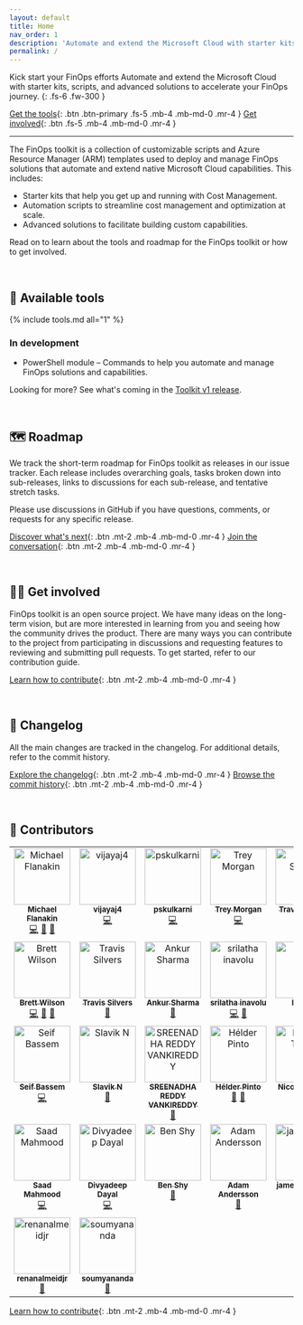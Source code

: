 ```yaml
---
layout: default
title: Home
nav_order: 1
description: 'Automate and extend the Microsoft Cloud with starter kits, scripts, and advanced solutions to accelerate your FinOps journey.'
permalink: /
---
```


<span class="fs-9 d-block mb-4">Kick start your FinOps efforts</span>
Automate and extend the Microsoft Cloud with starter kits, scripts, and advanced solutions to accelerate your FinOps journey.
{: .fs-6 .fw-300 }

[Get the tools](#-available-tools){: .btn .btn-primary .fs-5 .mb-4 .mb-md-0 .mr-4 }
[Get involved](#-get-involved){: .btn .fs-5 .mb-4 .mb-md-0 .mr-4 }

---

The FinOps toolkit is a collection of customizable scripts and Azure Resource Manager (ARM) templates used to deploy and manage FinOps solutions that automate and extend native Microsoft Cloud capabilities. This includes:

- Starter kits that help you get up and running with Cost Management.
- Automation scripts to streamline cost management and optimization at scale.
- Advanced solutions to facilitate building custom capabilities.

Read on to learn about the tools and roadmap for the FinOps toolkit or how to get involved.

<br>

## 🧰 Available tools

{% include tools.md all="1" %}

### In development

- PowerShell module – Commands to help you automate and manage FinOps solutions and capabilities.

Looking for more? See what's coming in the [Toolkit v1 release](https://github.com/microsoft/finops-toolkit/issues/104).

<br>

## 🗺️ Roadmap

We track the short-term roadmap for FinOps toolkit as releases in our issue tracker. Each release includes overarching goals, tasks broken down into sub-releases, links to discussions for each sub-release, and tentative stretch tasks.

Please use discussions in GitHub if you have questions, comments, or requests for any specific release.

[Discover what's next](https://github.com/microsoft/finops-toolkit/labels/Type%3A%20Release%20%F0%9F%9A%80){: .btn .mt-2 .mb-4 .mb-md-0 .mr-4 }
[Join the conversation](https://github.com/microsoft/finops-toolkit/discussions){: .btn .mt-2 .mb-4 .mb-md-0 .mr-4 }

<br>

## 👩‍💻 Get involved

FinOps toolkit is an open source project. We have many ideas on the long-term vision, but are more interested in learning from you and seeing how the community drives the product. There are many ways you can contribute to the project from participating in discussions and requesting features to reviewing and submitting pull requests. To get started, refer to our contribution guide.

[Learn how to contribute](https://github.com/microsoft/finops-toolkit/blob/main/CONTRIBUTING.md){: .btn .mt-2 .mb-4 .mb-md-0 .mr-4 }

<br>

## 📜 Changelog

All the main changes are tracked in the changelog. For additional details, refer to the commit history.

[Explore the changelog](./changelog.md){: .btn .mt-2 .mb-4 .mb-md-0 .mr-4 }
[Browse the commit history](https://github.com/microsoft/finops-toolkit/commits/main){: .btn .mt-2 .mb-4 .mb-md-0 .mr-4 }

<br>

## 👥 Contributors

<!-- ALL-CONTRIBUTORS-LIST:START - Do not remove or modify this section -->
<!-- prettier-ignore-start -->
<!-- markdownlint-disable -->
<table>
  <tbody>
    <tr>
      <td align="center" valign="top" width="16.66%"><a href="http://about.me/flanakin"><img src="https://avatars.githubusercontent.com/u/399533?v=4?s=100" width="100px;" alt="Michael Flanakin"/><br /><sub><b>Michael Flanakin</b></sub></a><br /><a href="https://github.com/microsoft/finops-toolkit/commits?author=flanakin" title="Code">💻</a> <a href="https://github.com/microsoft/finops-toolkit/pulls?q=is%3Apr+reviewed-by%3Aflanakin" title="Reviewed Pull Requests">👀</a> <a href="https://github.com/microsoft/finops-toolkit/commits?author=flanakin" title="Documentation">📖</a></td>
      <td align="center" valign="top" width="16.66%"><a href="https://github.com/vijayaj4"><img src="https://avatars.githubusercontent.com/u/113932115?v=4?s=100" width="100px;" alt="vijayaj4"/><br /><sub><b>vijayaj4</b></sub></a><br /><a href="https://github.com/microsoft/finops-toolkit/commits?author=vijayaj4" title="Code">💻</a></td>
      <td align="center" valign="top" width="16.66%"><a href="https://github.com/pskulkarni"><img src="https://avatars.githubusercontent.com/u/3828206?v=4?s=100" width="100px;" alt="pskulkarni"/><br /><sub><b>pskulkarni</b></sub></a><br /><a href="https://github.com/microsoft/finops-toolkit/commits?author=pskulkarni" title="Code">💻</a></td>
      <td align="center" valign="top" width="16.66%"><a href="https://github.com/treymorgan"><img src="https://avatars.githubusercontent.com/u/18508457?v=4?s=100" width="100px;" alt="Trey Morgan"/><br /><sub><b>Trey Morgan</b></sub></a><br /><a href="https://github.com/microsoft/finops-toolkit/commits?author=treymorgan" title="Code">💻</a></td>
      <td align="center" valign="top" width="16.66%"><a href="https://github.com/firestrand"><img src="https://avatars.githubusercontent.com/u/286161?v=4?s=100" width="100px;" alt="Travis Silvers"/><br /><sub><b>Travis Silvers</b></sub></a><br /><a href="https://github.com/microsoft/finops-toolkit/pulls?q=is%3Apr+reviewed-by%3Afirestrand" title="Reviewed Pull Requests">👀</a></td>
      <td align="center" valign="top" width="16.66%"><a href="https://github.com/aromano2"><img src="https://avatars.githubusercontent.com/u/26576969?v=4?s=100" width="100px;" alt="Anthony Romano"/><br /><sub><b>Anthony Romano</b></sub></a><br /><a href="https://github.com/microsoft/finops-toolkit/commits?author=aromano2" title="Code">💻</a> <a href="https://github.com/microsoft/finops-toolkit/pulls?q=is%3Apr+reviewed-by%3Aaromano2" title="Reviewed Pull Requests">👀</a> <a href="https://github.com/microsoft/finops-toolkit/commits?author=aromano2" title="Documentation">📖</a></td>
    </tr>
    <tr>
      <td align="center" valign="top" width="16.66%"><a href="https://github.com/MSBrett"><img src="https://avatars.githubusercontent.com/u/24294904?v=4?s=100" width="100px;" alt="Brett Wilson"/><br /><sub><b>Brett Wilson</b></sub></a><br /><a href="https://github.com/microsoft/finops-toolkit/commits?author=MSBrett" title="Code">💻</a> <a href="https://github.com/microsoft/finops-toolkit/pulls?q=is%3Apr+reviewed-by%3AMSBrett" title="Reviewed Pull Requests">👀</a> <a href="https://github.com/microsoft/finops-toolkit/commits?author=MSBrett" title="Documentation">📖</a></td>
      <td align="center" valign="top" width="16.66%"><a href="https://github.com/tsilvers-ms"><img src="https://avatars.githubusercontent.com/u/92124324?v=4?s=100" width="100px;" alt="Travis Silvers"/><br /><sub><b>Travis Silvers</b></sub></a><br /><a href="https://github.com/microsoft/finops-toolkit/pulls?q=is%3Apr+reviewed-by%3Atsilvers-ms" title="Reviewed Pull Requests">👀</a></td>
      <td align="center" valign="top" width="16.66%"><a href="https://github.com/ankur-ms"><img src="https://avatars.githubusercontent.com/u/118343862?v=4?s=100" width="100px;" alt="Ankur Sharma"/><br /><sub><b>Ankur Sharma</b></sub></a><br /><a href="https://github.com/microsoft/finops-toolkit/pulls?q=is%3Apr+reviewed-by%3Aankur-ms" title="Reviewed Pull Requests">👀</a></td>
      <td align="center" valign="top" width="16.66%"><a href="https://github.com/sri-"><img src="https://avatars.githubusercontent.com/u/4493254?v=4?s=100" width="100px;" alt="srilatha inavolu"/><br /><sub><b>srilatha inavolu</b></sub></a><br /><a href="https://github.com/microsoft/finops-toolkit/commits?author=sri-" title="Code">💻</a> <a href="https://github.com/microsoft/finops-toolkit/pulls?q=is%3Apr+reviewed-by%3Asri-" title="Reviewed Pull Requests">👀</a></td>
      <td align="center" valign="top" width="16.66%"><a href="https://github.com/lkshck"><img src="https://avatars.githubusercontent.com/u/46962619?v=4?s=100" width="100px;" alt="lkshck"/><br /><sub><b>lkshck</b></sub></a><br /><a href="https://github.com/microsoft/finops-toolkit/issues?q=author%3Alkshck" title="Bug reports">🐛</a></td>
      <td align="center" valign="top" width="16.66%"><a href="https://github.com/arthurclares"><img src="https://avatars.githubusercontent.com/u/53261392?v=4?s=100" width="100px;" alt="Arthur Clares"/><br /><sub><b>Arthur Clares</b></sub></a><br /><a href="https://github.com/microsoft/finops-toolkit/commits?author=arthurclares" title="Code">💻</a></td>
    </tr>
    <tr>
      <td align="center" valign="top" width="16.66%"><a href="https://www.seifbassem.com/"><img src="https://avatars.githubusercontent.com/u/38246040?v=4?s=100" width="100px;" alt="Seif Bassem"/><br /><sub><b>Seif Bassem</b></sub></a><br /><a href="https://github.com/microsoft/finops-toolkit/commits?author=sebassem" title="Code">💻</a></td>
      <td align="center" valign="top" width="16.66%"><a href="https://github.com/slavikn84"><img src="https://avatars.githubusercontent.com/u/34075198?v=4?s=100" width="100px;" alt="Slavik N"/><br /><sub><b>Slavik N</b></sub></a><br /><a href="https://github.com/microsoft/finops-toolkit/pulls?q=is%3Apr+reviewed-by%3Aslavikn84" title="Reviewed Pull Requests">👀</a></td>
      <td align="center" valign="top" width="16.66%"><a href="https://github.com/sreenav"><img src="https://avatars.githubusercontent.com/u/57934984?v=4?s=100" width="100px;" alt="SREENADHA REDDY VANKIREDDY"/><br /><sub><b>SREENADHA REDDY VANKIREDDY</b></sub></a><br /><a href="https://github.com/microsoft/finops-toolkit/pulls?q=is%3Apr+reviewed-by%3Asreenav" title="Reviewed Pull Requests">👀</a></td>
      <td align="center" valign="top" width="16.66%"><a href="https://aka.ms/helderpinto"><img src="https://avatars.githubusercontent.com/u/10661605?v=4?s=100" width="100px;" alt="Hélder Pinto"/><br /><sub><b>Hélder Pinto</b></sub></a><br /><a href="https://github.com/microsoft/finops-toolkit/commits?author=helderpinto" title="Documentation">📖</a> <a href="https://github.com/microsoft/finops-toolkit/issues?q=author%3Ahelderpinto" title="Bug reports">🐛</a></td>
      <td align="center" valign="top" width="16.66%"><a href="https://github.com/nteyan"><img src="https://avatars.githubusercontent.com/u/8894656?v=4?s=100" width="100px;" alt="Nicolas Teyan"/><br /><sub><b>Nicolas Teyan</b></sub></a><br /><a href="https://github.com/microsoft/finops-toolkit/commits?author=nteyan" title="Code">💻</a></td>
      <td align="center" valign="top" width="16.66%"><a href="https://github.com/Springstone"><img src="https://avatars.githubusercontent.com/u/2101287?v=4?s=100" width="100px;" alt="Sacha Narinx"/><br /><sub><b>Sacha Narinx</b></sub></a><br /><a href="https://github.com/microsoft/finops-toolkit/commits?author=Springstone" title="Code">💻</a> <a href="https://github.com/microsoft/finops-toolkit/pulls?q=is%3Apr+reviewed-by%3ASpringstone" title="Reviewed Pull Requests">👀</a> <a href="https://github.com/microsoft/finops-toolkit/commits?author=Springstone" title="Documentation">📖</a></td>
    </tr>
    <tr>
      <td align="center" valign="top" width="16.66%"><a href="https://github.com/saadmsft"><img src="https://avatars.githubusercontent.com/u/66096650?v=4?s=100" width="100px;" alt="Saad Mahmood"/><br /><sub><b>Saad Mahmood</b></sub></a><br /><a href="https://github.com/microsoft/finops-toolkit/commits?author=saadmsft" title="Code">💻</a></td>
      <td align="center" valign="top" width="16.66%"><a href="https://github.com/didayal-msft"><img src="https://avatars.githubusercontent.com/u/81250915?v=4?s=100" width="100px;" alt="Divyadeep Dayal"/><br /><sub><b>Divyadeep Dayal</b></sub></a><br /><a href="https://github.com/microsoft/finops-toolkit/commits?author=didayal-msft" title="Code">💻</a></td>
      <td align="center" valign="top" width="16.66%"><a href="https://github.com/BenShy"><img src="https://avatars.githubusercontent.com/u/18198475?v=4?s=100" width="100px;" alt="Ben Shy"/><br /><sub><b>Ben Shy</b></sub></a><br /><a href="https://github.com/microsoft/finops-toolkit/pulls?q=is%3Apr+reviewed-by%3ABenShy" title="Reviewed Pull Requests">👀</a></td>
      <td align="center" valign="top" width="16.66%"><a href="https://github.com/AdamAndersson"><img src="https://avatars.githubusercontent.com/u/31773202?v=4?s=100" width="100px;" alt="Adam Andersson"/><br /><sub><b>Adam Andersson</b></sub></a><br /><a href="https://github.com/microsoft/finops-toolkit/issues?q=author%3AAdamAndersson" title="Bug reports">🐛</a></td>
      <td align="center" valign="top" width="16.66%"><a href="https://github.com/jamelachahbar"><img src="https://avatars.githubusercontent.com/u/127963872?v=4?s=100" width="100px;" alt="jamelachahbar"/><br /><sub><b>jamelachahbar</b></sub></a><br /><a href="https://github.com/microsoft/finops-toolkit/commits?author=jamelachahbar" title="Code">💻</a></td>
      <td align="center" valign="top" width="16.66%"><a href="https://github.com/ijurica"><img src="https://avatars.githubusercontent.com/u/130588473?v=4?s=100" width="100px;" alt="Irena Jurica"/><br /><sub><b>Irena Jurica</b></sub></a><br /><a href="https://github.com/microsoft/finops-toolkit/pulls?q=is%3Apr+reviewed-by%3Aijurica" title="Reviewed Pull Requests">👀</a></td>
    </tr>
    <tr>
      <td align="center" valign="top" width="16.66%"><a href="https://github.com/renanalmeidjr"><img src="https://avatars.githubusercontent.com/u/41745296?v=4?s=100" width="100px;" alt="renanalmeidjr"/><br /><sub><b>renanalmeidjr</b></sub></a><br /><a href="https://github.com/microsoft/finops-toolkit/issues?q=author%3Arenanalmeidjr" title="Bug reports">🐛</a></td>
      <td align="center" valign="top" width="16.66%"><a href="https://github.com/soumyananda"><img src="https://avatars.githubusercontent.com/u/7952916?v=4?s=100" width="100px;" alt="soumyananda"/><br /><sub><b>soumyananda</b></sub></a><br /><a href="https://github.com/microsoft/finops-toolkit/pulls?q=is%3Apr+reviewed-by%3Asoumyananda" title="Reviewed Pull Requests">👀</a></td>
    </tr>
  </tbody>
</table>

<!-- markdownlint-restore -->
<!-- prettier-ignore-end -->

<!-- ALL-CONTRIBUTORS-LIST:END -->

[Learn how to contribute](https://github.com/microsoft/finops-toolkit/blob/main/CONTRIBUTING.md){: .btn .mt-2 .mb-4 .mb-md-0 .mr-4 }

<br>
